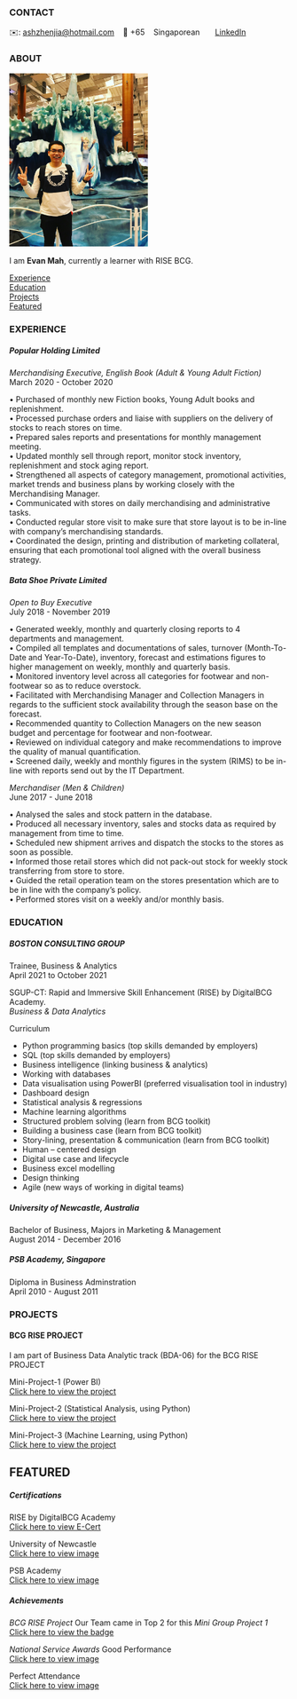 <!-- CONTACT Section Starts -->
### CONTACT

<!-- Add your details -->
✉️: ashzhenjia@hotmail.com 
&nbsp;&nbsp; 📲 +65 
&nbsp;&nbsp; Singaporean
&nbsp;&nbsp;&nbsp;&nbsp;&nbsp; [LinkedIn](https://www.linkedin.com/in/evan-mah-264b9b127/) 
<!-- CONTACT Section Ends -->

<!-- ABOUT Section Starts -->
### ABOUT
<!-- Add link to your picture -->

<img src="Picture/Selfie-1.JPG" width="250" >

<!-- Add your details -->

I am __Evan Mah__, currently a learner with RISE BCG.


<!-- Add link to the sections -->
[Experience](#experience) <br>
[Education](#education) <br>
[Projects](#projects) <br>
[Featured](#featured) <br> 

<!-- ABOUT Section Ends -->

<!-- EXPERIENCE Section Starts -->
### EXPERIENCE
<!-- Add your details -->
##### Popular Holding Limited
_Merchandising Executive, English Book (Adult & Young Adult Fiction)_ <br>
March 2020 - October 2020 <br>

•	Purchased of monthly new Fiction books, Young Adult books and replenishment. <br>
•	Processed purchase orders and liaise with suppliers on the delivery of stocks to reach stores on time. <br>
•	Prepared sales reports and presentations for monthly management meeting. <br>
•	Updated monthly sell through report, monitor stock inventory, replenishment and stock aging report. <br>
•	Strengthened all aspects of category management, promotional activities, market trends and business plans by working closely with the Merchandising Manager. <br>
•	Communicated with stores on daily merchandising and administrative tasks. <br>
•	Conducted regular store visit to make sure that store layout is to be in-line with company’s merchandising standards. <br>
•	Coordinated the design, printing and distribution of marketing collateral, ensuring that each promotional tool aligned with the overall business strategy. <br>


##### Bata Shoe Private Limited
_Open to Buy Executive_ <br>
July 2018 - November 2019 <br>

•	Generated weekly, monthly and quarterly closing reports to 4 departments and management. <br>
•	Compiled all templates and documentations of sales, turnover (Month-To-Date and Year-To-Date), inventory, forecast and estimations figures to higher management on weekly, monthly and quarterly basis. <br>
•	Monitored inventory level across all categories for footwear and non-footwear so as to reduce overstock. <br>
•	Facilitated with Merchandising Manager and Collection Managers in regards to the sufficient stock availability through the season base on the forecast. <br>
•	Recommended quantity to Collection Managers on the new season budget and percentage for footwear and non-footwear. <br>
•	Reviewed on individual category and make recommendations to improve the quality of manual quantification. <br>
•	Screened daily, weekly and monthly figures in the system (RIMS) to be in-line with reports send out by the IT Department. <br>

_Merchandiser (Men & Children)_ <br>
June 2017 - June 2018 <br>

•	Analysed the sales and stock pattern in the database. <br>
•	Produced all necessary inventory, sales and stocks data as required by management from time to time. <br>
•	Scheduled new shipment arrives and dispatch the stocks to the stores as soon as possible. <br>
•	Informed those retail stores which did not pack-out stock for weekly stock transferring from store to store. <br>
•	Guided the retail operation team on the stores presentation which are to be in line with the company’s policy. <br>
•	Performed stores visit on a weekly and/or monthly basis. <br>


<!-- EXPERIENCE Section Ends -->



<!-- EDUCATION Section Starts -->
### EDUCATION
<!-- Add your details -->
##### BOSTON CONSULTING GROUP
Trainee, Business & Analytics <br>
April 2021 to October 2021

SGUP-CT: Rapid and Immersive Skill Enhancement (RISE) by DigitalBCG Academy. <br>
_Business & Data Analytics_ <br>

Curriculum <br>
- Python programming basics (top skills demanded by employers)
- SQL (top skills demanded by employers)
- Business intelligence (linking business & analytics)
- Working with databases
- Data visualisation using PowerBI (preferred visualisation tool in industry)
- Dashboard design
- Statistical analysis & regressions
- Machine learning algorithms
- Structured problem solving (learn from BCG toolkit)
- Building a business case (learn from BCG toolkit)
- Story-lining, presentation & communication (learn from BCG toolkit)
- Human – centered design
- Digital use case and lifecycle
- Business excel modelling
- Design thinking
- Agile (new ways of working in digital teams)

##### University of Newcastle, Australia
Bachelor of Business, Majors in Marketing & Management <br>
August 2014 - December 2016

##### PSB Academy, Singapore
Diploma in Business Adminstration <br> 
April 2010 - August 2011

<!-- EDUCATION Section Ends -->




<!-- PROJECTS Section Starts -->
### PROJECTS
<!-- Add your details -->

#### BCG RISE PROJECT

I am part of Business Data Analytic track (BDA-06) for the BCG RISE PROJECT

Mini-Project-1 (Power BI) <br>
[Click here to view the project](https://github.com/YuriEvan/Mini-Project-1/blob/main/README.md)

Mini-Project-2 (Statistical Analysis, using Python) <br>
[Click here to view the project](https://github.com/YuriEvan/Mini-Project-2/blob/main/README.md)

Mini-Project-3 (Machine Learning, using Python) <br>
[Click here to view the project](https://github.com/YuriEvan/Mini-Project-3/blob/main/README.md)

<!-- PROJECTS Section Ends -->


<!-- FEATURED Section Starts -->
## FEATURED
<!-- Add your details -->
##### Certifications

RISE by DigitalBCG Academy <br>
[Click here to view E-Cert](https://www.credly.com/badges/106c11b3-d7ee-4208-985b-79bc29abe892/public_url)

University of Newcastle <br>
[Click here to view image](https://imgur.com/a/csgjHzF)

PSB Academy <br>
[Click here to view image](https://imgur.com/9tXMVVb)


##### Achievements

_BCG RISE Project_
Our Team came in Top 2 for this _Mini Group Project 1_ <br>
[Click here to view the badge](https://www.credly.com/badges/6785ca33-25fe-4782-ba36-1c4ee530864d/public_url)

_National Service Awards_
Good Performance <br>
[Click here to view image](https://imgur.com/xJ1GxNn) 

Perfect Attendance <br>
[Click here to view image](https://imgur.com/PdQvFbI) 

<!-- FEATURED Section Ends -->
